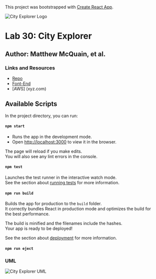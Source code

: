 This project was bootstrapped with [Create React App](https://github.com/facebook/create-react-app).

![City Explorer Logo](./assets/city-explorer-logo.JPG)

# Lab 30: City Explorer 

## Author: Matthew McQuain, et al. 

### Links and Resources
* [Repo](https://github.com/mattoattacko/city-explorer)
* [Font-End](https://ykj0wqo5wx.codesandbox.io/)
* [AWS] (xyz.com)

## Available Scripts

In the project directory, you can run:

#### `npm start`

* Runs the app in the development mode.<br>
* Open [http://localhost:3000](http://localhost:3000) to view it in the browser.

The page will reload if you make edits.<br>
You will also see any lint errors in the console.

#### `npm test`

Launches the test runner in the interactive watch mode.<br>
See the section about [running tests](https://facebook.github.io/create-react-app/docs/running-tests) for more information.

#### `npm run build`

Builds the app for production to the `build` folder.<br>
It correctly bundles React in production mode and optimizes the build for the best performance.

The build is minified and the filenames include the hashes.<br>
Your app is ready to be deployed!

See the section about [deployment](https://facebook.github.io/create-react-app/docs/deployment) for more information.

#### `npm run eject`

### UML
![City Explorer UML](./assets/city-explorer-UML.JPG)